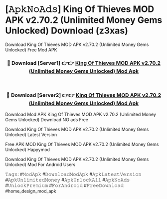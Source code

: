 # [𝙰𝚙𝚔𝙽𝚘𝙰𝚍𝚜] King Of Thieves MOD APK v2.70.2 (Unlimited Money Gems Unlocked) Download (z3xas)
Download King Of Thieves MOD APK v2.70.2 (Unlimited Money Gems Unlocked) Free Mod APK

<div align="center">
<h3>🔴 Download [Server1] 👉👉 <a href="https://apkcomod.com?title=King_Of_Thieves_MOD_APK_v2.70.2_(Unlimited_Money_Gems_Unlocked)">King Of Thieves MOD APK v2.70.2 (Unlimited Money Gems Unlocked) Mod Apk</a></h3><br>

<h3>🔴 Download [Server2] 👉👉 <a href="https://apkcomod.com?title=King_Of_Thieves_MOD_APK_v2.70.2_(Unlimited_Money_Gems_Unlocked)">King Of Thieves MOD APK v2.70.2 (Unlimited Money Gems Unlocked) Mod Apk</a></h3>
</div>


 Download Mod APK King Of Thieves MOD APK v2.70.2 (Unlimited Money Gems Unlocked) Download NO ads Free

Download King Of Thieves MOD APK v2.70.2 (Unlimited Money Gems Unlocked) Latest Version

Free APK MOD King Of Thieves MOD APK v2.70.2 (Unlimited Money Gems Unlocked) Hapyymod

Download King Of Thieves MOD APK v2.70.2 (Unlimited Money Gems Unlocked) Mod For Android Users

𝚃𝚊𝚐𝚜: #𝙼𝚘𝚍𝙰𝚙𝚔 #𝙳𝚘𝚠𝚗𝚕𝚘𝚊𝚍𝙼𝚘𝚍𝙰𝚙𝚔 #𝙰𝚙𝚔𝙻𝚊𝚝𝚎𝚜𝚝𝚅𝚎𝚛𝚜𝚒𝚘𝚗 #𝙰𝚙𝚔𝚄𝚗𝚕𝚒𝚖𝚒𝚝𝚎𝚍𝙼𝚘𝚗𝚎𝚢 #𝙰𝚙𝚔𝚄𝚗𝚕𝚘𝚌𝚔𝙰𝚕𝚕 #𝙰𝚙𝚔𝙽𝚘𝙰𝚍𝚜 #𝚄𝚗𝚕𝚘𝚌𝚔𝙿𝚛𝚎𝚖𝚒𝚞𝚖 #𝙵𝚘𝚛𝙰𝚗𝚍𝚛𝚘𝚒𝚍 #𝙵𝚛𝚎𝚎𝙳𝚘𝚠𝚗𝚕𝚘𝚊𝚍 #home_design_mod_apk